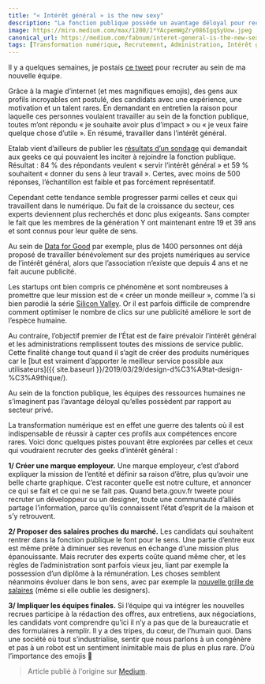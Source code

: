 ```yaml
---
title: "« Intérêt général » is the new sexy"
description: "La fonction publique possède un avantage déloyal pour recruter."
image: https://miro.medium.com/max/1200/1*YAcpemWgZry086IgqSyUow.jpeg
canonical_url: https://medium.com/fabnum/interet-general-is-the-new-sexy-e16a04d17c6a
tags: [Transformation numérique, Recrutement, Administration, Intérêt général, Fonction publique]
---
```


Il y a quelques semaines, je postais [ce tweet](https://twitter.com/seiteta/status/1149670864012447744) pour recruter au sein de ma nouvelle équipe.

Grâce à la magie d’internet (et mes magnifiques emojis), des gens aux profils incroyables ont postulé, des candidats avec une expérience, une motivation et un talent rares. En demandant en entretien la raison pour laquelle ces personnes voulaient travailler au sein de la fonction publique, toutes m’ont répondu « je souhaite avoir plus d’impact » ou « je veux faire quelque chose d’utile ». En résumé, travailler dans l’intérêt général.

Etalab vient d’ailleurs de publier les [résultats d’un sondage](https://www.etalab.gouv.fr/resultats-du-sondage-professionnels-du-numerique-vos-metiers-pour-rejoindre-le-service-public) qui demandait aux geeks ce qui pouvaient les inciter à rejoindre la fonction publique. Résultat : 84 % des répondants veulent « servir l’intérêt général » et 59 % souhaitent « donner du sens à leur travail ». Certes, avec moins de 500 réponses, l’échantillon est faible et pas forcément représentatif.

Cependant cette tendance semble progresser parmi celles et ceux qui travaillent dans le numérique. Du fait de la croissance du secteur, ces experts deviennent plus recherchés et donc plus exigeants. Sans compter le fait que les membres de la génération Y ont maintenant entre 19 et 39 ans et sont connus pour leur quête de sens.

Au sein de [Data for Good](dataforgood.fr/) par exemple, plus de 1400 personnes ont déjà proposé de travailler bénévolement sur des projets numériques au service de l’intérêt général, alors que l’association n’existe que depuis 4 ans et ne fait aucune publicité.

Les startups ont bien compris ce phénomène et sont nombreuses à promettre que leur mission est de « créer un monde meilleur », comme l’a si bien parodié la série [Silicon Valley](https://www.youtube.com/watch?v=B8C5sjjhsso). Or il est parfois difficile de comprendre comment optimiser le nombre de clics sur une publicité améliore le sort de l’espèce humaine.

Au contraire, l’objectif premier de l’État est de faire prévaloir l’intérêt général et les administrations remplissent toutes des missions de service public. Cette finalité change tout quand il s’agit de créer des produits numériques car le [but est vraiment d’apporter le meilleur service possible aux utilisateurs]({{ site.baseurl }}/2019/03/29/design-d%C3%A9tat-design-%C3%A9thique/).

Au sein de la fonction publique, les équipes des ressources humaines ne s’imaginent pas l’avantage déloyal qu’elles possèdent par rapport au secteur privé.

La transformation numérique est en effet une guerre des talents où il est indispensable de réussir à capter ces profils aux compétences encore rares. Voici donc quelques pistes pouvant être explorées par celles et ceux qui voudraient recruter des geeks d’intérêt général :

**1/ Créer une marque employeur.** Une marque employeur, c’est d’abord expliquer la mission de l’entité et définir sa raison d’être, plus qu’avoir une belle charte graphique. C’est raconter quelle est notre culture, et annoncer ce qui se fait et ce qui ne se fait pas. Quand beta.gouv.fr tweete pour recruter un développeur ou un designer, toute une communauté d’alliés partage l’information, parce qu’ils connaissent l’état d’esprit de la maison et s’y retrouvent.

**2/ Proposer des salaires proches du marché.** Les candidats qui souhaitent rentrer dans la fonction publique le font pour le sens. Une partie d’entre eux est même prête à diminuer ses revenus en échange d’une mission plus épanouissante. Mais recruter des experts coûte quand même cher, et les règles de l’administration sont parfois vieux jeu, liant par exemple la possession d’un diplôme à la rémunération. Les choses semblent néanmoins évoluer dans le bon sens, avec par exemple la [nouvelle grille de salaires](https://www.acteurspublics.fr/articles/exclusif-une-nouvelle-grille-de-salaires-pour-attirer-les-talents-du-numerique) (même si elle oublie les designers).

**3/ Impliquer les équipes finales.** Si l’équipe qui va intégrer les nouvelles recrues participe à la rédaction des offres, aux entretiens, aux négociations, les candidats vont comprendre qu’ici il n’y a pas que de la bureaucratie et des formulaires à remplir. Il y a des tripes, du cœur, de l’humain quoi. Dans une société où tout s’industrialise, sentir que nous parlons à un congénère et pas à un robot est un sentiment inimitable mais de plus en plus rare. D’où l’importance des emojis 🤗

> Article publié à l'origine sur [Medium](https://medium.com/fabnum/interet-general-is-the-new-sexy-e16a04d17c6a).
